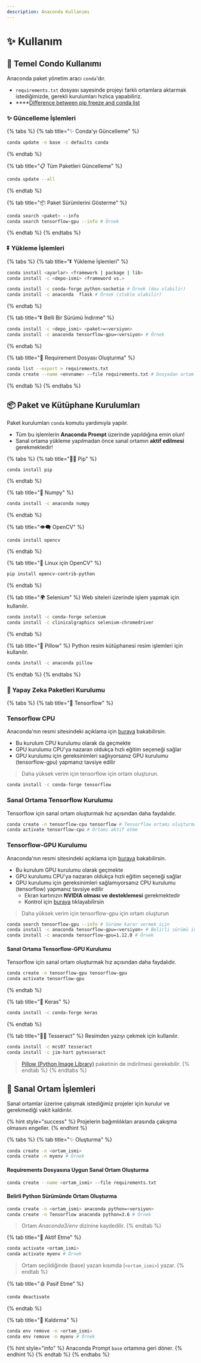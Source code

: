 ```yaml
---
description: Anaconda Kullanımı
---
```


# ✨ Kullanım

## 🧰 Temel Condo Kullanımı

Anaconda paket yönetim aracı `conda`'dır.

* `requirements.txt` dosyası sayesinde projeyi farklı ortamlara aktarmak istediğimizde, gerekli kurulumları hızlıca yapabiliriz.
* \*\*\*\*[Difference between pip freeze and conda list](https://stackoverflow.com/questions/41249401/difference-between-pip-freeze-and-conda-list)

### ✨ Güncelleme İşlemleri

{% tabs %}
{% tab title="✨ Conda\'yı Güncelleme" %}
```bash
conda update -n base -c defaults conda
```
{% endtab %}

{% tab title="📋 Tüm Paketleri Güncelleme" %}
```bash
conda update --all
```
{% endtab %}

{% tab title="📦 Paket Sürümlerini Gösterme" %}
```bash
conda search <paket> --info
conda search tensorflow-gpu --info # Örnek
```
{% endtab %}
{% endtabs %}

### ⏬ Yükleme İşlemleri

{% tabs %}
{% tab title="⏬ Yükleme İşlemleri" %}
```bash
conda install <ayarlar> <framework | package | lib>
conda install -c <depo-ismi> <frameword vs.>

conda install -c conda-forge python-socketio # Örnek (dev olabilir)
conda install -c anaconda  flask # Örnek (stable olabilir)
```
{% endtab %}

{% tab title="⏬ Belli Bir Sürümü İndirme" %}
```bash
conda install -c <depo_ismi> <paket>=<versiyon>
conda install -c anaconda tensorflow-gpu=<versiyon> # Örnek
```
{% endtab %}

{% tab title="📃 Requirement Dosyası Oluşturma" %}
```bash
conda list --export > requirements.txt
conda create --name <envname> --file requirements.txt # Dosyadan ortam oluşturma
```
{% endtab %}
{% endtabs %}

## 📦 Paket ve Kütüphane Kurulumları

Paket kurulumları `conda` komutu yardımıyla yapılır.

* Tüm bu işlemlerin **Anaconda Prompt** üzerinde yapıldığına emin olun!
* Sanal ortama yükleme yapılmadan önce sanal ortamın **aktif edilmesi** gerekmektedir!

{% tabs %}
{% tab title="👨‍💼 Pip" %}
```bash
conda install pip
```
{% endtab %}

{% tab title="🧮 Numpy" %}
```bash
conda install -c anaconda numpy
```
{% endtab %}

{% tab title="👁‍🗨 OpenCV" %}
```
conda install opencv
```
{% endtab %}

{% tab title="🐧 Linux için OpenCV" %}
```bash
pip install opencv-contrib-python
```
{% endtab %}

{% tab title="🌍 Selenium" %}
Web siteleri üzerinde işlem yapmak için kullanılır.

```bash
conda install -c conda-forge selenium
conda install -c clinicalgraphics selenium-chromedriver
```
{% endtab %}

{% tab title="🎴 Pillow" %}
Python resim kütüphanesi resim işlemleri için kullanılır.

```bash
conda install -c anaconda pillow
```
{% endtab %}
{% endtabs %}

### 🧠 Yapay Zeka Paketleri Kurulumu

{% tabs %}
{% tab title="🏹 Tensorflow" %}
### Tensorflow CPU

Anaconda'nın resmi sitesindeki açıklama için [buraya](https://www.anaconda.com/tensorflow-in-anaconda/) bakabilirsin.

* Bu kurulum CPU kurulumu olarak da geçmekte
* GPU kurulumu CPU'ya nazaran oldukça hızlı eğitim seçeneği sağlar
* GPU kurulumu için gereksinimleri sağlıyorsanız GPU kurulumu \(tensorflow-gpu\) yapmanız tavsiye edilir

> Daha yüksek verim için tensorflow için ortam oluşturun.

```bash
conda install -c conda-forge tensorflow
```

### Sanal Ortama Tensorflow Kurulumu

Tensorflow için sanal ortam oluşturmak hız açısından daha faydalıdır.

```bash
conda create -n tensorflow-cpu tensorflow # Tensorflow ortamı oluşturma
conda activate tensorflow-cpu # Ortamı aktif etme
```

### Tensorflow-GPU Kurulumu

Anaconda'nın resmi sitesindeki açıklama için [buraya](https://www.anaconda.com/tensorflow-in-anaconda/) bakabilirsin.

* Bu kurulum GPU kurulumu olarak geçmekte
* GPU kurulumu CPU'ya nazaran oldukça hızlı eğitim seçeneği sağlar
* GPU kurulumu için gereksinimleri sağlamıyorsanız CPU kurulumu \(tensorflow\) yapmanız tavsiye edilir
  * Ekran kartınızın **NVIDIA olması ve desteklemesi** gerekmektedir
  * Kontrol için [buraya](https://developer.nvidia.com/cuda-gpus) tıklayabilirsin

> Daha yüksek verim için tensorflow-gpu için ortam oluşturun

```bash
conda search tensorflow-gpu --info # Sürüme karar vermek için
conda install -c anaconda tensorflow-gpu=<versiyon> # Belirli sürümü indirme
conda install -c anaconda tensorflow-gpu=1.12.0 # Örnek
```

#### Sanal Ortama Tensorflow-GPU Kurulumu

Tensorflow için sanal ortam oluşturmak hız açısından daha faydalıdır.

```bash
conda create -n tensorflow-gpu tensorflow-gpu
conda activate tensorflow-gpu
```
{% endtab %}

{% tab title="🎃 Keras" %}
```bash
conda install -c conda-forge keras
```
{% endtab %}

{% tab title="🕵️‍♂️ Tesseract" %}
Resimden yazıyı çekmek için kullanılır.

```bash
conda install -c mcs07 tesseract
conda install -c jim-hart pytesseract
```

> [Pillow \(Python Image Library\)](./#paket-ve-kuetuephane-kurulumlari) paketinin de indirilmesi gerekebilir.
{% endtab %}
{% endtabs %}

## 🌆 Sanal Ortam İşlemleri

Sanal ortamlar üzerine çalışmak istediğimiz projeler için kurulur ve gerekmediği vakit kaldırılır.

{% hint style="success" %}
Projelerin bağımlılıkları arasında çakışma olmasını engeller.
{% endhint %}

{% tabs %}
{% tab title="✨ Oluşturma" %}
```bash
conda create -n <ortam_ismi>
conda create -n myenv # Örnek
```

#### Requirements Dosyasına Uygun Sanal Ortam Oluşturma

```bash
conda create --name <ortam_ismi> --file requirements.txt
```

#### Belirli Python Sürümünde Ortam Oluşturma

```bash
conda create -n <ortam_ismi> anaconda python=<versiyon>
conda create -n Tensorflow anaconda python=3.6 # Örnek
```

> Ortam _Anaconda3/env_ dizinine kaydedilir.
{% endtab %}

{% tab title="🎈 Aktif Etme" %}
```bash
conda activate <ortam_ismi>
conda activate myenv # Örnek
```

> Ortam seçildiğinde \(base\) yazan kısımda \(`<ortam_ismi>`\) yazar.
{% endtab %}

{% tab title="🩸 Pasif Etme" %}
```bash
conda deactivate
```
{% endtab %}

{% tab title="🚮 Kaldırma" %}
```bash
conda env remove -n <ortam_ismi>
conda env remove -n myenv # Örnek
```

{% hint style="info" %}
Anaconda Prompt `base` ortamına geri döner.
{% endhint %}
{% endtab %}
{% endtabs %}

